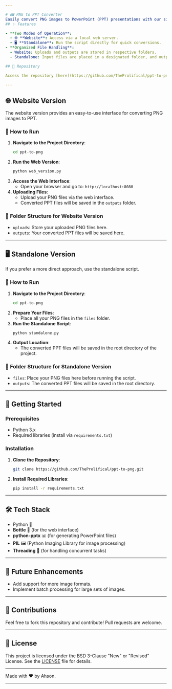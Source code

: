 ```yaml
---

# 🖼️ PNG to PPT Converter
Easily convert PNG images to PowerPoint (PPT) presentations with our simple tool! This project offers two methods: a web interface and a standalone script. 🎨
## ✨ Features

- **Two Modes of Operation**:
  - 🌐 **Website**: Access via a local web server.
  - 🖥️ **Standalone**: Run the script directly for quick conversions.
- **Organized File Handling**:
  - Website: Uploads and outputs are stored in respective folders.
  - Standalone: Input files are placed in a designated folder, and output files are stored at the root directory.

## 📁 Repository

Access the repository [here](https://github.com/TheProlifical/ppt-to-png).

---
```


## 🌐 Website Version

The website version provides an easy-to-use interface for converting PNG images to PPT. 

### 🔧 How to Run

1. **Navigate to the Project Directory**:
    ```bash
    cd ppt-to-png
    ```
2. **Run the Web Version**:
    ```bash
    python web_version.py
    ```
3. **Access the Web Interface**:
    - Open your browser and go to: `http://localhost:8080`
4. **Uploading Files**:
    - Upload your PNG files via the web interface.
    - Converted PPT files will be saved in the `outputs` folder.
  
### 📁 Folder Structure for Website Version
- `uploads`: Store your uploaded PNG files here.
- `outputs`: Your converted PPT files will be saved here.

---

## 🖥️ Standalone Version

If you prefer a more direct approach, use the standalone script.

### 🔧 How to Run

1. **Navigate to the Project Directory**:
    ```bash
    cd ppt-to-png
    ```
2. **Prepare Your Files**:
    - Place all your PNG files in the `files` folder.
3. **Run the Standalone Script**:
    ```bash
    python standalone.py
    ```
4. **Output Location**:
    - The converted PPT files will be saved in the root directory of the project.

### 📁 Folder Structure for Standalone Version
- `files`: Place your PNG files here before running the script.
- `outputs`: The converted PPT files will be saved in the root directory.

---

## 🚀 Getting Started

### Prerequisites

- Python 3.x
- Required libraries (install via `requirements.txt`)

### Installation

1. **Clone the Repository**:
    ```bash
    git clone https://github.com/TheProlifical/ppt-to-png.git
    ```
2. **Install Required Libraries**:
    ```bash
    pip install -r requirements.txt
    ```

---

## 🛠️ Tech Stack

- Python 🐍
- **Bottle** 🍾 (for the web interface)
- **python-pptx** 📊 (for generating PowerPoint files)
- **PIL** 🖼️ (Python Imaging Library for image processing)
- **Threading** 🧵 (for handling concurrent tasks)

---

## 🎯 Future Enhancements

- Add support for more image formats.
- Implement batch processing for large sets of images.

---

## 🤝 Contributions

Feel free to fork this repository and contribute! Pull requests are welcome.

---

## 📄 License

This project is licensed under the BSD 3-Clause "New" or "Revised" License. See the [LICENSE](LICENSE) file for details.

---

Made with ❤️ by Ahson.

---
